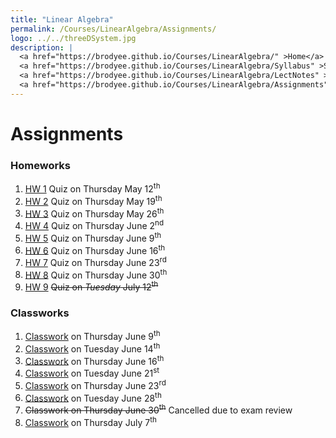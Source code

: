 ```yaml
---
title: "Linear Algebra"
permalink: /Courses/LinearAlgebra/Assignments/
logo: ../../threeDSystem.jpg
description: |
  <a href="https://brodyee.github.io/Courses/LinearAlgebra/" >Home</a> <br />
  <a href="https://brodyee.github.io/Courses/LinearAlgebra/Syllabus" >Syllabus</a> <br />
  <a href="https://brodyee.github.io/Courses/LinearAlgebra/LectNotes" >Lecture Notes</a> <br />
  <a href="https://brodyee.github.io/Courses/LinearAlgebra/Assignments" >Assignments</a>
---
```


# Assignments

### Homeworks

1. [HW 1](https://brodyee.github.io/Courses/LinearAlgebra/Assignments/hw1) Quiz on Thursday May 12<sup>th</sup>
2. [HW 2](https://brodyee.github.io/Courses/LinearAlgebra/Assignments/hw2) Quiz on Thursday May 19<sup>th</sup>
3. [HW 3](https://brodyee.github.io/Courses/LinearAlgebra/Assignments/hw3) Quiz on Thursday May 26<sup>th</sup>
4. [HW 4](https://brodyee.github.io/Courses/LinearAlgebra/Assignments/hw4) Quiz on Thursday June 2<sup>nd</sup>
5. [HW 5](https://brodyee.github.io/Courses/LinearAlgebra/Assignments/hw5) Quiz on Thursday June 9<sup>th</sup>
6. [HW 6](https://brodyee.github.io/Courses/LinearAlgebra/Assignments/hw6) Quiz on Thursday June 16<sup>th</sup>
7. [HW 7](https://brodyee.github.io/Courses/LinearAlgebra/Assignments/hw7) Quiz on Thursday June 23<sup>rd</sup>
8. [HW 8](https://brodyee.github.io/Courses/LinearAlgebra/Assignments/hw8) Quiz on Thursday June 30<sup>th</sup>
9. [HW 9](https://brodyee.github.io/Courses/LinearAlgebra/Assignments/hw9) ~~Quiz on *Tuesday* July 12<sup>th</sup>~~

### Classworks

1. [Classwork](https://brodyee.github.io/Courses/LinearAlgebra/Assignments/linTranCW) on Thursday June 9<sup>th</sup>
2. [Classwork](https://brodyee.github.io/Courses/LinearAlgebra/classwork/classworkJune14.html) on Tuesday June 14<sup>th</sup>
3. [Classwork](https://brodyee.github.io/Courses/LinearAlgebra/Assignments/CW16th) on Thursday June 16<sup>th</sup>
4. [Classwork](https://brodyee.github.io/Courses/LinearAlgebra/Assignments/CW21st) on Tuesday June 21<sup>st</sup>
5. [Classwork](https://brodyee.github.io/Courses/LinearAlgebra/Assignments/CW23rd) on Thursday June 23<sup>rd</sup>
6. [Classwork](https://brodyee.github.io/Courses/LinearAlgebra/Assignments/CW28th) on Tuesday June 28<sup>th</sup>
7. ~~Classwork on Thursday June 30<sup>th</sup>~~ Cancelled due to exam review
8. [Classwork](https://brodyee.github.io/Courses/LinearAlgebra/Assignments/CWjuly7th) on Thursday July 7<sup>th</sup>
